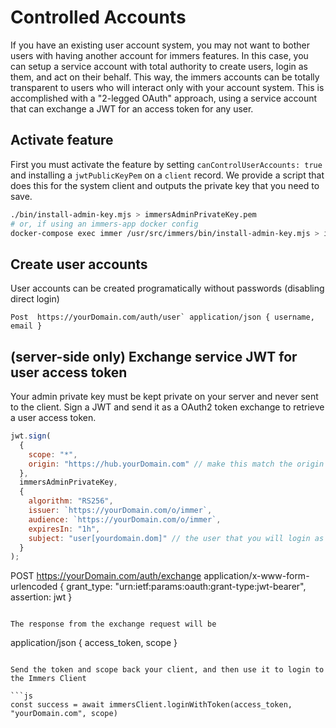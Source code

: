 # Controlled Accounts

If you have an existing user account system, you may not want to bother users with having
another account for immers features. In this case, you can setup a service account
with total authority to create users, login as them, and act on their behalf.
This way, the immers accounts can be totally transparent to users who will interact
only with your account system. This is accomplished with a "2-legged OAuth" approach,
using a service account that can exchange a JWT for an access token for any user.

## Activate feature

First you must activate the feature by setting `canControlUserAccounts: true` and installing
a `jwtPublicKeyPem` on a `client` record. We provide a script that does this for the
system client and outputs the private key that you need to save.

```bash
./bin/install-admin-key.mjs > immersAdminPrivateKey.pem
# or, if using an immers-app docker config
docker-compose exec immer /usr/src/immers/bin/install-admin-key.mjs > immersAdminPrivateKey.pem
```

## Create user accounts

User accounts can be created programatically without passwords (disabling direct login)

```
Post  https://yourDomain.com/auth/user` application/json { username, email }
```

## (server-side only) Exchange service JWT for user access token

Your admin private key must be kept private on your server and never sent to the client.
Sign a JWT and send it as a OAuth2 token exchange to retrieve a user access token.

```js
jwt.sign(
  {
    scope: "*",
    origin: "https://hub.yourDomain.com" // make this match the origin where the tokens will be used
  },
  immersAdminPrivateKey,
  {
    algorithm: "RS256",
    issuer: `https://yourDomain.com/o/immer`,
    audience: `https://yourDomain.com/o/immer`,
    expiresIn: "1h",
    subject: "user[yourdomain.dom]" // the user that you will login as
  }
);

```
POST https://yourDomain.com/auth/exchange application/x-www-form-urlencoded
{
  grant_type: "urn:ietf:params:oauth:grant-type:jwt-bearer",
  assertion: jwt
}
```

The response from the exchange request will be

```
application/json { access_token, scope }
```

Send the token and scope back your client, and then use it to login to the Immers Client

```js
const success = await immersClient.loginWithToken(access_token, "yourDomain.com", scope)
```
